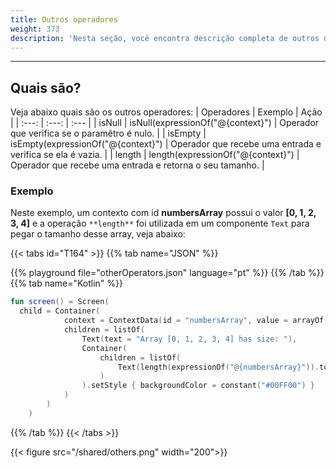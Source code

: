 ```yaml
---
title: Outros operadores
weight: 373
description: 'Nesta seção, você encontra descrição completa de outros operadores.'
---
```


---

## Quais são? 
Veja abaixo quais são os outros operadores:
| Operadores | Exemplo | Ação |
| :---: | :---: | :--- |
| isNull | isNull(expressionOf("@{context}") | Operador que verifica se o paramêtro é nulo.  |
| isEmpty | isEmpty(expressionOf("@{context}") | Operador que recebe uma entrada e verifica se ela é vazia. |
| length | length(expressionOf("@{context}") | Operador que recebe uma entrada e retorna o seu tamanho. |

### Exemplo

Neste exemplo, um contexto com id **numbersArray** possui o valor **\[0, 1, 2, 3, 4\]** e a operação `**length**` foi utilizada em um componente `Text` para pegar o tamanho desse array, veja abaixo:

{{< tabs id="T164" >}}
{{% tab name="JSON" %}}
<!-- json-playground:otherOperators.json
{
  "_beagleComponent_" : "beagle:screenComponent",
  "child" : {
    "_beagleComponent_" : "beagle:container",
    "children" : [ {
      "_beagleComponent_" : "beagle:text",
      "text" : "Array [0, 1, 2, 3, 4] has size: "
    }, {
      "_beagleComponent_" : "beagle:text",
      "text" : "@{length(numbersArray)}",
      "style" : {
        "backgroundColor" : "#00FF00"
      }
    } ],
    "context" : {
      "id" : "numbersArray",
      "value" : [ 0, 1, 2, 3, 4 ]
    }
  }
}
-->
{{% playground file="otherOperators.json" language="pt" %}}
{{% /tab %}}
{{% tab name="Kotlin" %}}
```kotlin
fun screen() = Screen(
  child = Container(
            context = ContextData(id = "numbersArray", value = arrayOf(0, 1, 2, 3, 4)),
            children = listOf(
                Text(text = "Array [0, 1, 2, 3, 4] has size: "),
                Container(
                    children = listOf(
                        Text(length(expressionOf("@{numbersArray}")).toBindString())
                    )
                ).setStyle { backgroundColor = constant("#00FF00") }
            )
        )
    )
```
{{% /tab %}}
{{< /tabs >}}

{{< figure src="/shared/others.png" width="200">}}
